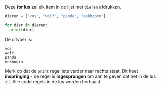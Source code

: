 Deze **for lus** zal elk item in de lijst met `dieren` afdrukken.

```python
dieren = ["vos", "wolf", "panda", "eekhoorn"]

for dier in dieren:
  print(dier)
```

De uitvoer is:

    vos
    wolf
    panda
    eekhoorn
    

Merk op dat de `print` regel iets verder naar rechts staat. Dit heet **inspringing** - de regel is **ingesprongen** om aan te geven dat het in de lus zit. Alle code regels in de lus worden herhaald.